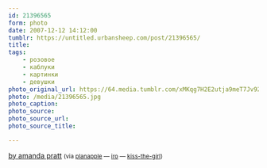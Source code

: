 ```yaml
---
id: 21396565
form: photo
date: 2007-12-12 14:12:00
tumblr: https://untitled.urbansheep.com/post/21396565/
title:
tags:
    - розовое
    - каблуки
    - картинки
    - девушки
photo_original_url: https://64.media.tumblr.com/xMKqg7H2E2utja9meT7Jv92Z_1280.jpg
photo: /media/21396565.jpg
photo_caption: 
photo_source:
photo_source_url:
photo_source_title:

---
```


<p><a href="http://www.amandapratt.com/fashionpage5.htm">by amanda pratt</a> <small>(via <a href="http://planapple.tumblr.com/">planapple</a> — <a href="http://iro.tumblr.com/">iro</a>  — <a href="http://kiss-the-girl.tumblr.com/">kiss-the-girl</a>)</small></p>
